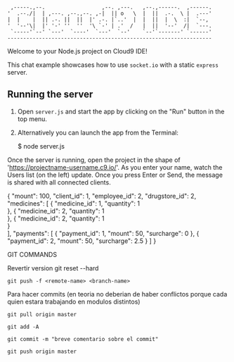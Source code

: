 
     ,-----.,--.                  ,--. ,---.   ,--.,------.  ,------.
    '  .--./|  | ,---. ,--.,--. ,-|  || o   \  |  ||  .-.  \ |  .---'
    |  |    |  || .-. ||  ||  |' .-. |`..'  |  |  ||  |  \  :|  `--, 
    '  '--'\|  |' '-' ''  ''  '\ `-' | .'  /   |  ||  '--'  /|  `---.
     `-----'`--' `---'  `----'  `---'  `--'    `--'`-------' `------'
    ----------------------------------------------------------------- 


Welcome to your Node.js project on Cloud9 IDE!

This chat example showcases how to use `socket.io` with a static `express` server.

## Running the server

1) Open `server.js` and start the app by clicking on the "Run" button in the top menu.

2) Alternatively you can launch the app from the Terminal:

    $ node server.js

Once the server is running, open the project in the shape of 'https://projectname-username.c9.io/'. As you enter your name, watch the Users list (on the left) update. Once you press Enter or Send, the message is shared with all connected clients.


{
    "mount": 100,
    "client_id": 1,
    "employee_id": 2,
    "drugstore_id": 2,
    "medicines": [
        {
            "medicine_id": 1,
            "quantity":    1     
        },
        {
            "medicine_id": 2,
            "quantity":    1     
        },
        {
            "medicine_id": 2,
            "quantity":    1     
        }    
    ],
    "payments": [
        {
            "payment_id": 1,
            "mount": 50,
            "surcharge": 0
        },
        {
            "payment_id": 2,
            "mount": 50,
            "surcharge": 2.5 
        }
    ]
}

GIT COMMANDS

Revertir version 
	git reset --hard <old-commit-id>
	
	git push -f <remote-name> <branch-name> 

Para hacer commits (en teoria no deberian de haber conflictos porque cada quien estara trabajando en modulos distintos)

    git pull origin master

    git add -A

    git commit -m "breve comentario sobre el commit"

    git push origin master

